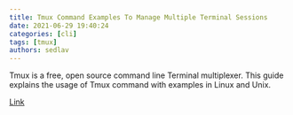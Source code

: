 ```yaml
---
title: Tmux Command Examples To Manage Multiple Terminal Sessions
date: 2021-06-29 19:40:24
categories: [cli]
tags: [tmux]
authors: sedlav
---
```


Tmux is a free, open source command line Terminal multiplexer. This guide explains the usage of Tmux command with examples in Linux and Unix.

[Link](https://ostechnix.com/tmux-command-examples-to-manage-multiple-terminal-sessions/)
